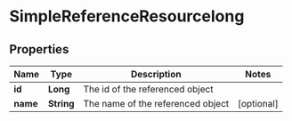 
# SimpleReferenceResourcelong

## Properties
Name | Type | Description | Notes
------------ | ------------- | ------------- | -------------
**id** | **Long** | The id of the referenced object | 
**name** | **String** | The name of the referenced object |  [optional]



